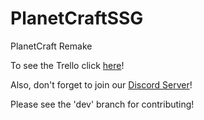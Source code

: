 # PlanetCraftSSG
PlanetCraft Remake

To see the Trello click [here](https://trello.com/b/NJuRe1Io/planetcraftssg)!

Also, don't forget to join our [Discord Server](https://discord.gg/wJRFbnC)!

Please see the 'dev' branch for contributing!
